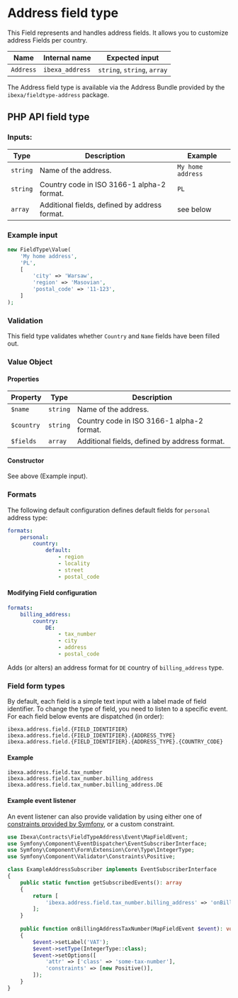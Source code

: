 # Address field type

This Field represents and handles address fields.
It allows you to customize address Fields per country.

| Name      | Internal name   | Expected input              |
|-----------|-----------------|-----------------------------|
| `Address` | `ibexa_address` | `string`, `string`, `array` |

The Address field type is available via the Address Bundle
provided by the `ibexa/fieldtype-address` package.

## PHP API field type

### Inputs:

| Type     | Description                                   | Example           |
|----------|-----------------------------------------------|-------------------|
| `string` | Name of the address.                          | `My home address` |
| `string` | Country code in ISO 3166-1 alpha-2 format.    | `PL`              |
| `array`  | Additional fields, defined by address format. | see below         |

### Example input

```php
new FieldType\Value(
    'My home address',
    'PL',
    [
        'city' => 'Warsaw',
        'region' => 'Masovian',
        'postal_code' => '11-123',
    ]
);
```

### Validation

This field type validates whether `Country` and `Name` fields have been filled out.

### Value Object

#### Properties

| Property   | Type     | Description                                   |
|------------|----------|-----------------------------------------------|
| `$name`    | `string` | Name of the address.                          |
| `$country` | `string` | Country code in ISO 3166-1 alpha-2 format.    |
| `$fields`  | `array`  | Additional fields, defined by address format. |

#### Constructor

See above (Example input).

### Formats

The following default configuration defines default fields for `personal` address type:

```yaml
formats:
    personal:
        country:
            default:
                - region
                - locality
                - street
                - postal_code
```

#### Modifying Field configuration

```yaml
formats:
    billing_address:
        country:
            DE:
                - tax_number
                - city
                - address
                - postal_code
```

Adds (or alters) an address format for `DE` country of `billing_address` type.

### Field form types

By default, each field is a simple text input with a label made of field identifier.
To change the type of field, you need to listen to a specific event.
For each field below events are dispatched (in order):

```
ibexa.address.field.{FIELD_IDENTIFIER}
ibexa.address.field.{FIELD_IDENTIFIER}.{ADDRESS_TYPE}
ibexa.address.field.{FIELD_IDENTIFIER}.{ADDRESS_TYPE}.{COUNTRY_CODE}
```

#### Example

```
ibexa.address.field.tax_number
ibexa.address.field.tax_number.billing_address
ibexa.address.field.tax_number.billing_address.DE
```

#### Example event listener

An event listener can also provide validation by using either one of [constraints provided by Symfony](https://symfony.com/doc/current/validation.html#supported-constraints),
or a custom constraint.

```php
use Ibexa\Contracts\FieldTypeAddress\Event\MapFieldEvent;
use Symfony\Component\EventDispatcher\EventSubscriberInterface;
use Symfony\Component\Form\Extension\Core\Type\IntegerType;
use Symfony\Component\Validator\Constraints\Positive;

class ExampleAddressSubscriber implements EventSubscriberInterface
{
    public static function getSubscribedEvents(): array
    {
        return [
            'ibexa.address.field.tax_number.billing_address' => 'onBillingAddressTaxNumber',
        ];
    }
    
    public function onBillingAddressTaxNumber(MapFieldEvent $event): void
    {
        $event->setLabel('VAT');
        $event->setType(IntegerType::class);
        $event->setOptions([
            'attr' => ['class' => 'some-tax-number'],
            'constraints' => [new Positive()],
        ]);
    }
}
```
